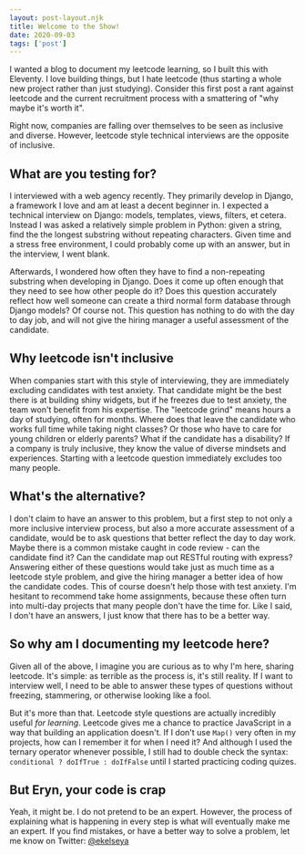 ```yaml
---
layout: post-layout.njk 
title: Welcome to the Show!
date: 2020-09-03
tags: ['post']
---
```

I wanted a blog to document my leetcode learning, so I built this with Eleventy. I love building things, but I hate leetcode (thus starting a whole new project rather than just studying). Consider this first post a rant against leetcode and the current recruitment process with a smattering of "why maybe it's worth it".

<!-- excerpt -->

Right now, companies are falling over themselves to be seen as inclusive and diverse. However, leetcode style technical interviews are the opposite of inclusive.

## What are you testing for?

I interviewed with a web agency recently. They primarily develop in Django, a framework I love and am at least a decent beginner in. I expected a technical interview on Django: models, templates, views, filters, et cetera. Instead I was asked a relatively simple problem in Python: given a string, find the the longest substring without repeating characters. Given time and a stress free environment, I could probably come up with an answer, but in the interview, I went blank.

Afterwards, I wondered how often they have to find a non-repeating substring when developing in Django. Does it come up often enough that they need to see how other people do it? Does this question accurately reflect how well someone can create a third normal form database through Django models? Of course not. This question has nothing to do with the day to day job, and will not give the hiring manager a useful assessment of the candidate.

## Why leetcode isn't inclusive

When companies start with this style of interviewing, they are immediately excluding candidates with test anxiety. That candidate might be the best there is at building shiny widgets, but if he freezes due to test anxiety, the team won't benefit from his expertise. The "leetcode grind" means hours a day of studying, often for months. Where does that leave the candidate who works full time while taking night classes? Or those who have to care for young children or elderly parents? What if the candidate has a disability? If a company is truly inclusive, they know the value of diverse mindsets and experiences. Starting with a leetcode question immediately excludes too many people.

## What's the alternative?
I don't claim to have an answer to this problem, but a first step to not only a more inclusive interview process, but also a more accurate assessment of a candidate, would be to ask questions that better reflect the day to day work. Maybe there is a common mistake caught in code review - can the candidate find it? Can the candidate map out RESTful routing with express? Answering either of these questions would take just as much time as a leetcode style problem, and give the hiring manager a better idea of how the candidate codes. This of course doesn't help those with test anxiety. I'm hesitant to recommend take home assignments, because these often turn into multi-day projects that many people don't have the time for. Like I said, I don't have an answers, I just know that there has to be a better way.

## So why am I documenting my leetcode here?
Given all of the above, I imagine you are curious as to why I'm here, sharing leetcode. It's simple: as terrible as the process is, it's still reality. If I want to interview well, I need to be able to answer these types of questions without freezing, stammering, or otherwise looking like a fool.

But it's more than that. Leetcode style questions are actually incredibly useful *for learning*. Leetcode gives me a chance to practice JavaScript in a way that building an application doesn't. If I don't use `Map()` very often in my projects, how can I remember it for when I need it? And although I used the ternary operator whenever possible, I still had to double check the syntax: `conditional ? doIfTrue : doIfFalse` until I started practicing coding quizes.

## But Eryn, your code is crap
Yeah, it might be. I do not pretend to be an expert. However, the process of explaining what is happening in every step is what will eventually make me an expert. If you find mistakes, or have a better way to solve a problem, let me know on Twitter: [@ekelseya](https://twitter.com/ekelseya)
